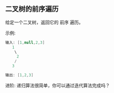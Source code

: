## 二叉树的前序遍历

给定一个二叉树，返回它的 前序 遍历。

示例:

```java
输入: [1,null,2,3]  
   1
    \
     2
    /
   3 

输出: [1,2,3]
```

进阶: 递归算法很简单，你可以通过迭代算法完成吗？